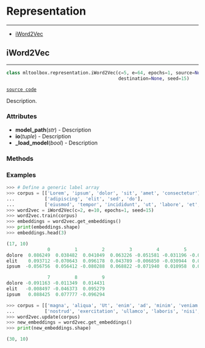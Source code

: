 # Representation
___

- [iWord2Vec](#iword2vec)


## iWord2Vec
___
```python
class mltoolbox.representation.iWord2Vec(c=5, e=64, epochs=1, source=None, 
                                         destination=None, seed=15)

```
[`source code`](./../mltoolbox/preprocessing/iword2vec.py)

Description.

 ###  **Attributes** 
   - **model_path**(_str_) - Description
   - **io**(_tuple_) - Description
   - **_load_model**(_bool_) - Description

 ### **Methods** 
  
  
 ### **Examples** 

```python
>>> # Define a generic label array
>>> corpus = [['Lorem', 'ipsum', 'dolor', 'sit', 'amet', 'consectetur'], 
...           ['adipiscing', 'elit', 'sed', 'do'], 
...           ['eiusmod', 'tempor', 'incididunt', 'ut', 'labore', 'et', 'dolore']] 
>>> word2vec = iWord2Vec(c=2, e=10, epochs=1, seed=15)
>>> word2vec.train(corpus)
>>> embeddings = word2vec.get_embeddings()
>>> print(embeddings.shape)
>>> embeddings.head(3)

(17, 10)
               0         1         2         3         4         5         6  \
dolore  0.086249  0.038482  0.041049  0.063226 -0.051581 -0.031196 -0.059515   
elit    0.093712 -0.070643  0.096178  0.043789 -0.006850 -0.030944  0.039167   
ipsum  -0.056756  0.056412 -0.080288  0.068822 -0.071940  0.010958  0.004222   

               7         8         9  
dolore -0.091163 -0.011349  0.014431  
elit   -0.008497 -0.046373  0.095279  
ipsum   0.088425  0.077777 -0.096294  

>>> corpus = [['magna', 'aliqua', 'Ut', 'enim', 'ad', 'minim', 'veniam', 'quis'],
...           ['nostrud', 'exercitation', 'ullamco', 'laboris', 'nisi', 'ut']]
>>> word2vec.update(corpus)
>>> new_embeddings = word2vec.get_embeddings()
>>> print(new_embeddings.shape)

(30, 10)
```